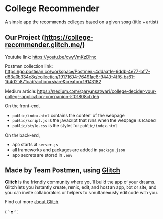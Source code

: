 # College Recommender

A simple app the recommends colleges based on a given song (title + artist)


## Our Project (https://college-recommender.glitch.me/)
Youtube link: https://youtu.be/cwyVmKzDhnc

Postman collection link: https://go.postman.co/workspace/Postmen~4ddaaf1e-6ddb-4e77-bff7-d83a0b334c8c/collection/19171604-76491ae8-9440-4ff6-ba61-1b4d2b871cab?action=share&creator=19143182

Medium article: https://medium.com/@aryansatwani/college-decider-your-college-application-companion-5f01808cbde5

On the front-end,

- `public/index.html` contains the content of the webpage
- `public/script.js` is the javacript that runs when the webpage is loaded
- `public/style.css` is the styles for `public/index.html`

On the back-end,

- app starts at `server.js`
- all frameworks and packages are added in `package.json`
- app secrets are stored in `.env` 

## Made by Team Postmen, using [Glitch](https://glitch.com/)

**Glitch** is the friendly community where you'll build the app of your dreams. Glitch lets you instantly create, remix, edit, and host an app, bot or site, and you can invite collaborators or helpers to simultaneously edit code with you.

Find out more [about Glitch](https://glitch.com/about).

( ᵔ ᴥ ᵔ )
